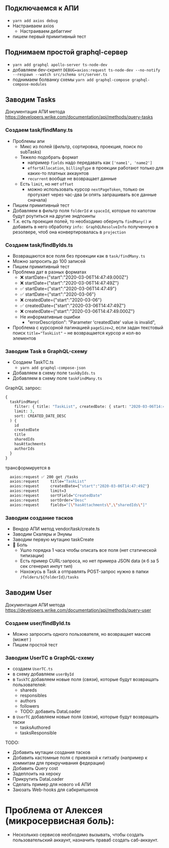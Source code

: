 
## Подключаемся к АПИ

- `yarn add axios debug`
- Настраиваем axios
  - Настраиваем дебаггинг
- пишем первый примитивный тест

## Поднимаем простой graphql-сервер

- `yarn add graphql apollo-server ts-node-dev`
- добавляем dev-скрипт `DEBUG=axios:request ts-node-dev --no-notify --respawn --watch src/schema src/server.ts`
- поднимаем болванку схемы `yarn add graphql-compose graphql-compose-modules`

## Заводим Tasks

Документация АПИ метода <https://developers.wrike.com/documentation/api/methods/query-tasks>

### Создаем task/findMany.ts

- Проблемы апи
  - Микс из полей (фильтр, сортировка, проекция, поиск по subTasks)
  - Тяжело подобрать формат
    - например `fields` надо передавать как `['name1', 'name2']`
    - `effortAllocation`, `billingType` в проекции работают только для каких-то платных аккаунтов
    - `recurrent` вообще не возвращает данные
  - Есть `limit`, но нет `offset`
    - можно использовать курсор `nextPageToken`, только он протухает через час-два (и опять запрашивать все данные сначала)
- Пишем примитивный тест
- Добавляем в фильтр поля `folderId` и `spaceId`, которые по капотом будут роутиться на другие эндпоинты
- Т.к. есть проекция полей, то необходимо обернуть `findMany()` и добавить в него обработку `info: GraphQLResolveInfo` полученную в резолвере, чтоб она конвертировалась в `projection`

### Создаем task/findByIds.ts

- Возвращаются все поля без проекции как в `task/findMany.ts`
- Можно запросить до 100 записей
- Пишем примитивный тест
- Проблема дат в разных форматах
  - ❌ startDate={"start":"2020-03-06T14:47:49.000Z"}
  - ❌ startDate={"start":"2020-03-06T14:47:49Z"}
  - ✅ startDate={"start":"2020-03-06T14:47:49"}
  - ✅ startDate={"start":"2020-03-06"}
  - ❌ createdDate={"start":"2020-03-06"}
  - ✅ createdDate={"start":"2020-03-06T14:47:49Z"}
  - ❌ createdDate={"start":"2020-03-06T14:47:49.000Z"}
  - Не информативные ошибки
    - "errorDescription": "Parameter 'createdDate' value is invalid",
- Проблема с курсорной пагинацией `pageSize=2`, если задан текстовый поиск `title="TaskList"` – не возвращается курсор и кол-во элементов

### Заводим Task в GraphQL-схему

- Создаем TaskTC.ts
  - `yarn add graphql-compose-json`
- Добавляем в схему поле `taskByIds.ts`
- Добавляем в схему поле `taskFindMany.ts`

GraphQL запрос:

```graphql
{
  taskFindMany(
    filter: { title: "TaskList", createdDate: { start: "2020-03-06T14:47:49Z" } },
    limit: 3,
    sort: CREATED_DATE_DESC
  ) {
    id
    createdDate
    title
    sharedIds
    hasAttachments
    authorIds
  }
}
```

трансформируется в

```bash
  axios:request ✅ 200 get /tasks
  axios:request     title="TaskList"
  axios:request     createdDate={"start":"2020-03-06T14:47:49Z"}
  axios:request     limit=3
  axios:request     sortField="CreatedDate"
  axios:request     sortOrder="Desc"
  axios:request     fields="[\"hasAttachments\",\"sharedIds\"]"
```

### Заводим создание тасков

- Вендор АПИ метод vendor/task/create.ts
- Заводим Скаляры и Энумы
- Заводим первую мутацию taskCreate
- 🛑 Боль
  - Ушло порядка 1 часа чтобы описать все поля (нет статической типизации)
  - Есть пример CURL-запроса, но нет примера JSON data (я б за 5 сек сгенерил инпут тип)
  - Нахожусь в Task а отправлять POST-запрос нужно в папки `/folders/${folderId}/tasks`


## Заводим User

Документация АПИ метода <https://developers.wrike.com/documentation/api/methods/query-user>

### Создаем user/findById.ts

- Можно запросить одного пользователя, но возвращает массив (может )
- Пишем простой тест

### Заводим UserTC в GraphQL-схему

- создаем `UserTC.ts`
- в схему добавляем `userById`
- в `TaskTC` добавляем новые поля (связи), которые будут возвращать пользователей:
  - shareds
  - responsibles
  - authors
  - followers
  - TODO: добавить DataLoader
- в `UserTC` добавляем новые поля (связи), которые будут возвращать таски
  - tasksAuthored
  - tasksResponsible

TODO:
- Добавить мутации создания тасков
- Добавить кастомные поля с привязкой к гитхабу (например к коммитам для прекручивания федерации)
- Добавить Query cost
- Задеплоить на хероку
- Прикрутить DataLoader
- Сделать пример для нового v4 АПИ
- Заюзать Web-hooks для сабкрипшенов

# Проблема от Алексея (микросервисная боль):

- Несколькко сервисов необходимо вызывать, чтобы создать пользовательский аккаунт, назначить праваб создать саб-аккаунт.
